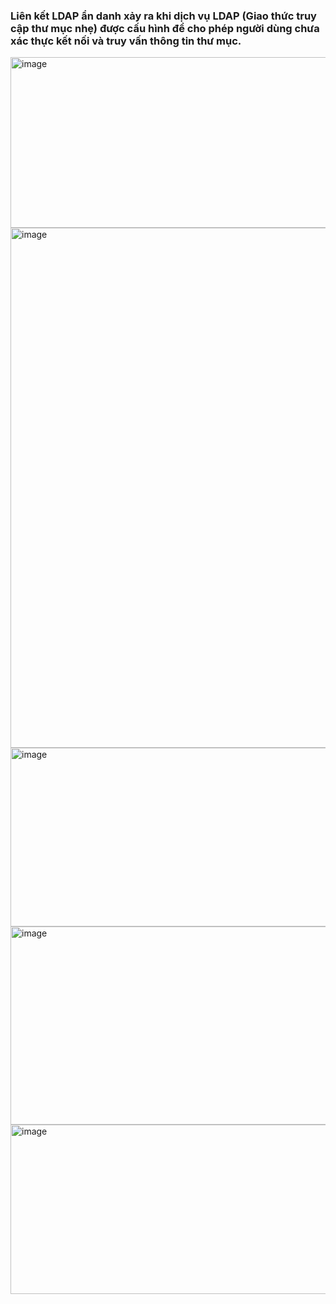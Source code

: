 ### Liên kết LDAP ẩn danh xảy ra khi dịch vụ LDAP (Giao thức truy cập thư mục nhẹ) được cấu hình để cho phép người dùng chưa xác thực kết nối và truy vấn thông tin thư mục.

<img width="863" height="273" alt="image" src="https://github.com/user-attachments/assets/1e049b62-1c4f-48f4-9de1-3bc04d836847" />

<img width="638" height="832" alt="image" src="https://github.com/user-attachments/assets/509ad557-1647-42d9-bb61-94966c8ca5c2" />

<img width="598" height="286" alt="image" src="https://github.com/user-attachments/assets/2821c516-0a3d-48cd-b694-93b2f744d886" />

<img width="592" height="317" alt="image" src="https://github.com/user-attachments/assets/e33e1651-eadb-47a7-8ab6-ed3ad315e64b" />

<img width="591" height="271" alt="image" src="https://github.com/user-attachments/assets/d65fd666-4f06-4c4f-9c26-c719003f4dfb" />

